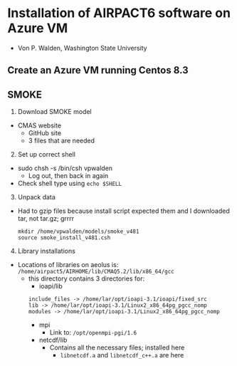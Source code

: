 # Installation of AIRPACT6 software on Azure VM
- Von P. Walden, Washington State University

## Create an Azure VM running Centos 8.3

## SMOKE

1. Download SMOKE model
- CMAS website
  - GitHub site
  - 3 files that are needed

2. Set up correct shell
- sudo chsh -s /bin/csh vpwalden
  - Log out, then back in again
- Check shell type using ```echo $SHELL```

3. Unpack data
- Had to gzip files because install script expected them and I downloaded tar, not tar.gz; grrrr
    ```
    mkdir /home/vpwalden/models/smoke_v481
    source smoke_install_v481.csh
    ```

4. Library installations
- Locations of libraries on aeolus is: ```/home/airpact5/AIRHOME/lib/CMAQ5.2/lib/x86_64/gcc```
  - this directory contains 3 directories for:
    - ioapi/lib
    ```
    include_files -> /home/lar/opt/ioapi-3.1/ioapi/fixed_src
    lib -> /home/lar/opt/ioapi-3.1/Linux2_x86_64pg_pgcc_nomp
    modules -> /home/lar/opt/ioapi-3.1/Linux2_x86_64pg_pgcc_nomp
    ```
    - mpi
      - Link to: ```/opt/openmpi-pgi/1.6```
    - netcdf/lib
      - Contains all the necessary files; installed here
        - ```libnetcdf.a``` and ```libnetcdf_c++.a``` are here


